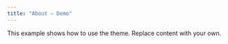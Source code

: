```yaml
---
title: "About — Demo"
---
```


This example shows how to use the theme. Replace content with your own.
